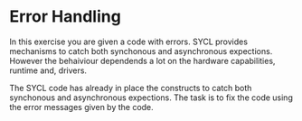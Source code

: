 # Error Handling

In this exercise you are given a code with errors. SYCL provides mechanisms to catch both synchonous and asynchronous expections. However the behaiviour dependends a lot on the hardware capabilities, runtime and, drivers. 

The SYCL code  has already in place the constructs to catch both synchonous and asynchronous expections. The task is to fix the code using the error messages given by the code.

